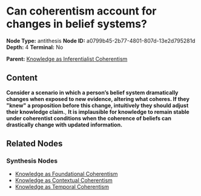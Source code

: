 # Can coherentism account for changes in belief systems?

**Node Type:** antithesis
**Node ID:** a0799b45-2b77-4801-807d-13e2d795281d
**Depth:** 4
**Terminal:** No

**Parent:** [Knowledge as Inferentialist Coherentism](knowledge-as-inferentialist-coherentism-synthesis-e58bf16a-980e-451a-a194-3fcb2d1145f2.md)

## Content

**Consider a scenario in which a person’s belief system dramatically changes when exposed to new evidence, altering what coheres. If they "knew" a proposition before this change, intuitively they should adjust their knowledge claim.**, **It is implausible for knowledge to remain stable under coherentist conditions when the coherence of beliefs can drastically change with updated information.**

## Related Nodes

### Synthesis Nodes

- [Knowledge as Foundational Coherentism](knowledge-as-foundational-coherentism-synthesis-485f0547-8e3e-4dc3-a2cf-5753bd6d92b4.md)
- [Knowledge as Contextual Coherentism](knowledge-as-contextual-coherentism-synthesis-5c6b132d-89a8-4ac9-8b66-1eeb9e549daf.md)
- [Knowledge as Temporal Coherentism](knowledge-as-temporal-coherentism-synthesis-1d3dc485-8b2e-480c-a5ec-54cd9348fcfb.md)
